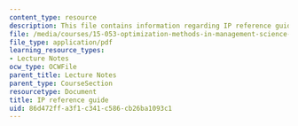 ```yaml
---
content_type: resource
description: This file contains information regarding IP reference guide.
file: /media/courses/15-053-optimization-methods-in-management-science-spring-2013/86d472ffa3f1c341c586cb26ba1093c1_MIT15_053S13_iprefguide.pdf
file_type: application/pdf
learning_resource_types:
- Lecture Notes
ocw_type: OCWFile
parent_title: Lecture Notes
parent_type: CourseSection
resourcetype: Document
title: IP reference guide
uid: 86d472ff-a3f1-c341-c586-cb26ba1093c1
---
```

